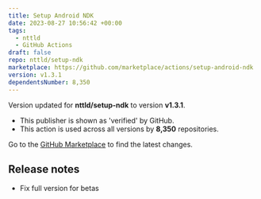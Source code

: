 ```yaml
---
title: Setup Android NDK
date: 2023-08-27 10:56:42 +00:00
tags:
  - nttld
  - GitHub Actions
draft: false
repo: nttld/setup-ndk
marketplace: https://github.com/marketplace/actions/setup-android-ndk
version: v1.3.1
dependentsNumber: 8,350
---
```



Version updated for **nttld/setup-ndk** to version **v1.3.1**.
- This publisher is shown as 'verified' by GitHub.
- This action is used across all versions by **8,350** repositories.

Go to the [GitHub Marketplace](https://github.com/marketplace/actions/setup-android-ndk) to find the latest changes.

## Release notes

- Fix full version for betas
